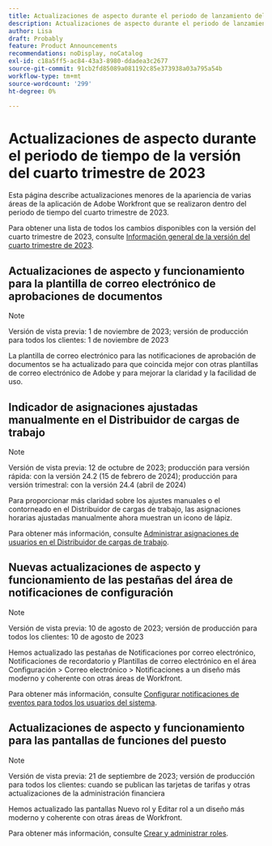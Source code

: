 ```yaml
---
title: Actualizaciones de aspecto durante el periodo de lanzamiento del cuarto trimestre de 2023
description: Actualizaciones de aspecto durante el periodo de lanzamiento del cuarto trimestre de 2023
author: Lisa
draft: Probably
feature: Product Announcements
recommendations: noDisplay, noCatalog
exl-id: c18a5ff5-ac84-43a3-8980-ddadea3c2677
source-git-commit: 91cb2fd85089a081192c85e373938a03a795a54b
workflow-type: tm+mt
source-wordcount: '299'
ht-degree: 0%

---
```


# Actualizaciones de aspecto durante el periodo de tiempo de la versión del cuarto trimestre de 2023

Esta página describe actualizaciones menores de la apariencia de varias áreas de la aplicación de Adobe Workfront que se realizaron dentro del periodo de tiempo del cuarto trimestre de 2023.

Para obtener una lista de todos los cambios disponibles con la versión del cuarto trimestre de 2023, consulte [Información general de la versión del cuarto trimestre de 2023](/help/quicksilver/product-announcements/product-releases/23-q4-release-activity/23-q4-release-overview.md).

## Actualizaciones de aspecto y funcionamiento para la plantilla de correo electrónico de aprobaciones de documentos

>[!NOTE]
>
>Versión de vista previa: 1 de noviembre de 2023; versión de producción para todos los clientes: 1 de noviembre de 2023

La plantilla de correo electrónico para las notificaciones de aprobación de documentos se ha actualizado para que coincida mejor con otras plantillas de correo electrónico de Adobe y para mejorar la claridad y la facilidad de uso.

## Indicador de asignaciones ajustadas manualmente en el Distribuidor de cargas de trabajo

>[!NOTE]
>
>Versión de vista previa: 12 de octubre de 2023; producción para versión rápida: con la versión 24.2 (15 de febrero de 2024); producción para versión trimestral: con la versión 24.4 (abril de 2024)

Para proporcionar más claridad sobre los ajustes manuales o el contorneado en el Distribuidor de cargas de trabajo, las asignaciones horarias ajustadas manualmente ahora muestran un icono de lápiz.

Para obtener más información, consulte [Administrar asignaciones de usuarios en el Distribuidor de cargas de trabajo](/help/quicksilver/resource-mgmt/workload-balancer/manage-user-allocations-workload-balancer.md).

## Nuevas actualizaciones de aspecto y funcionamiento de las pestañas del área de notificaciones de configuración

>[!NOTE]
>
>Versión de vista previa: 10 de agosto de 2023; versión de producción para todos los clientes: 10 de agosto de 2023

Hemos actualizado las pestañas de Notificaciones por correo electrónico, Notificaciones de recordatorio y Plantillas de correo electrónico en el área Configuración > Correo electrónico > Notificaciones a un diseño más moderno y coherente con otras áreas de Workfront.

Para obtener más información, consulte [Configurar notificaciones de eventos para todos los usuarios del sistema](/help/quicksilver/administration-and-setup/manage-workfront/emails/configure-event-notifications-for-everyone-in-the-system.md).

## Actualizaciones de aspecto y funcionamiento para las pantallas de funciones del puesto

>[!NOTE]
>
>Versión de vista previa: 21 de septiembre de 2023; versión de producción para todos los clientes: cuando se publican las tarjetas de tarifas y otras actualizaciones de la administración financiera

Hemos actualizado las pantallas Nuevo rol y Editar rol a un diseño más moderno y coherente con otras áreas de Workfront.

Para obtener más información, consulte [Crear y administrar roles](/help/quicksilver/administration-and-setup/set-up-workfront/organizational-setup/create-manage-job-roles.md).
